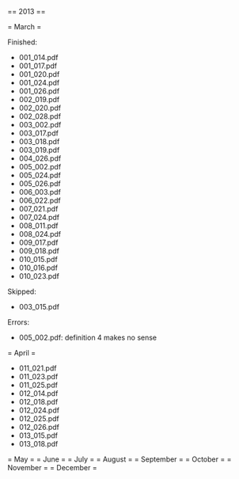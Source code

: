  == 2013 ==
 
 = March =

Finished:
 
- 001_014.pdf
- 001_017.pdf
- 001_020.pdf
- 001_024.pdf
- 001_026.pdf
- 002_019.pdf
- 002_020.pdf
- 002_028.pdf
- 003_002.pdf
- 003_017.pdf
- 003_018.pdf
- 003_019.pdf
- 004_026.pdf
- 005_002.pdf
- 005_024.pdf
- 005_026.pdf
- 006_003.pdf
- 006_022.pdf
- 007_021.pdf
- 007_024.pdf
- 008_011.pdf
- 008_024.pdf
- 009_017.pdf
- 009_018.pdf
- 010_015.pdf
- 010_016.pdf
- 010_023.pdf

Skipped:

- 003_015.pdf

Errors:

- 005_002.pdf: definition 4 makes no sense

 = April =
 
 - 011_021.pdf
 - 011_023.pdf
 - 011_025.pdf
 - 012_014.pdf
 - 012_018.pdf
 - 012_024.pdf
 - 012_025.pdf
 - 012_026.pdf
 - 013_015.pdf
 - 013_018.pdf
 
 
 = May =
 = June =
 = July =
 = August =
 = September =
 = October =
 = November =
 = December =

